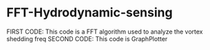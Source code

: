 # FFT-Hydrodynamic-sensing
FIRST CODE: This code is a FFT algorithm used to analyze the vortex shedding freq
SECOND CODE: This code is GraphPlotter 
